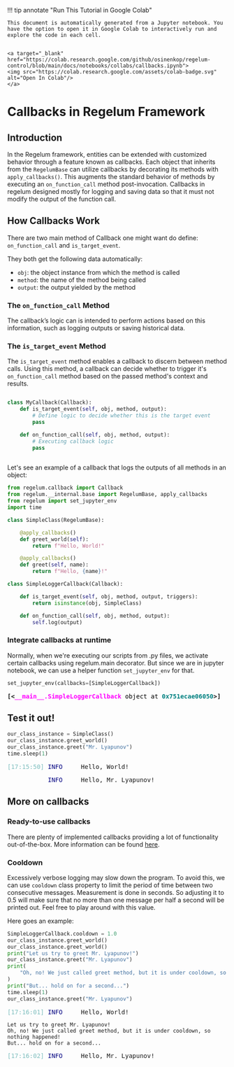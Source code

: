 
!!! tip annotate "Run This Tutorial in Google Colab"

    This document is automatically generated from a Jupyter notebook. You have the option to open it in Google Colab to interactively run and explore the code in each cell.


    <a target="_blank" href="https://colab.research.google.com/github/osinenkop/regelum-control/blob/main/docs/notebooks/collabs/callbacks.ipynb">
    <img src="https://colab.research.google.com/assets/colab-badge.svg" alt="Open In Colab"/>
    </a>
# Callbacks in Regelum Framework

## Introduction

In the Regelum framework, entities can be extended with customized behavior through a feature known as callbacks. Each object that inherits from the `RegelumBase` can utilize callbacks by decorating its methods with `apply_callbacks()`. This augments the standard behavior of methods by executing an `on_function_call` method post-invocation. Callbacks in regelum designed mostly for logging and saving data so that it must not modify the output of the function call.

## How Callbacks Work
There are two main method of Callback one might want do define:  `on_function_call` and `is_target_event`.

They both get the following data automatically:

- `obj`: the object instance from which the method is called
- `method`: the name of the method being called
- `output`: the output yielded by the method

### The `on_function_call` Method

The callback’s logic can is intended to perform actions based on this information, such as logging outputs or saving historical data.

### The `is_target_event` Method

The `is_target_event` method enables a callback to discern between method calls.
Using this method, a callback can decide whether to trigger it's `on_function_call` method based on the passed method's context and results.

```python

class MyCallback(Callback):
    def is_target_event(self, obj, method, output):
        # Define logic to decide whether this is the target event
        pass

    def on_function_call(self, obj, method, output):
        # Executing callback logic
        pass
        
```

Let's see an example of a callback that logs the outputs of all methods in an object:


```python
from regelum.callback import Callback
from regelum.__internal.base import RegelumBase, apply_callbacks
from regelum import set_jupyter_env
import time
```


```python
class SimpleClass(RegelumBase):

    @apply_callbacks()
    def greet_world(self):
        return f"Hello, World!"

    @apply_callbacks()
    def greet(self, name):
        return f"Hello, {name}!"
```


```python
class SimpleLoggerCallback(Callback):

    def is_target_event(self, obj, method, output, triggers):
        return isinstance(obj, SimpleClass)

    def on_function_call(self, obj, method, output):
        self.log(output)
```

### Integrate callbacks at runtime

Normally, when we're executing our scripts from .py files, we activate certain callbacks using regelum.main decorator. But since we are in jupyter notebook, we can use a helper function `set_jupyter_env` for that.


```python
set_jupyter_env(callbacks=[SimpleLoggerCallback])
```


<pre style="white-space:pre;overflow-x:auto;line-height:normal;font-family:Menlo,'DejaVu Sans Mono',consolas,'Courier New',monospace"><span style="font-weight: bold">[&lt;</span><span style="color: #ff00ff; text-decoration-color: #ff00ff; font-weight: bold">__main__.SimpleLoggerCallback</span><span style="color: #000000; text-decoration-color: #000000"> object at </span><span style="color: #008080; text-decoration-color: #008080; font-weight: bold">0x751ecae06050</span><span style="font-weight: bold">&gt;]</span>
</pre>



## Test it out!


```python
our_class_instance = SimpleClass()
our_class_instance.greet_world()
our_class_instance.greet("Mr. Lyapunov")
time.sleep(1)
```


<pre style="white-space:pre;overflow-x:auto;line-height:normal;font-family:Menlo,'DejaVu Sans Mono',consolas,'Courier New',monospace"><span style="color: #7fbfbf; text-decoration-color: #7fbfbf">[17:15:50] </span><span style="color: #000080; text-decoration-color: #000080">INFO    </span> Hello, World!                                                                   <a href="file:///tmp/ipykernel_3622409/1299929562.py" target="_blank"><span style="color: #7f7f7f; text-decoration-color: #7f7f7f">1299929562.py</span></a><span style="color: #7f7f7f; text-decoration-color: #7f7f7f">:</span><a href="file:///tmp/ipykernel_3622409/1299929562.py#7" target="_blank"><span style="color: #7f7f7f; text-decoration-color: #7f7f7f">7</span></a>
</pre>




<pre style="white-space:pre;overflow-x:auto;line-height:normal;font-family:Menlo,'DejaVu Sans Mono',consolas,'Courier New',monospace"><span style="color: #7fbfbf; text-decoration-color: #7fbfbf">           </span><span style="color: #000080; text-decoration-color: #000080">INFO    </span> Hello, Mr. Lyapunov!                                                            <a href="file:///tmp/ipykernel_3622409/1299929562.py" target="_blank"><span style="color: #7f7f7f; text-decoration-color: #7f7f7f">1299929562.py</span></a><span style="color: #7f7f7f; text-decoration-color: #7f7f7f">:</span><a href="file:///tmp/ipykernel_3622409/1299929562.py#7" target="_blank"><span style="color: #7f7f7f; text-decoration-color: #7f7f7f">7</span></a>
</pre>



## More on callbacks

### Ready-to-use callbacks

There are plenty of implemented callbacks providing a lot of functionality out-of-the-box. More information can be found [here](https://regelum.aidynamic.io/reference/callback/).

### Cooldown

Excessively verbose logging may slow down the program. To avoid this, we can use `cooldown` class property to limit the period of time between two consecutive messages. Measurement is done in seconds. So adjusting it to 0.5 will make sure that no more than one message per half a second will be printed out. Feel free to play around with this value. 

Here goes an example:


```python
SimpleLoggerCallback.cooldown = 1.0
our_class_instance.greet_world()
our_class_instance.greet_world()
print("Let us try to greet Mr. Lyapunov!")
our_class_instance.greet("Mr. Lyapunov")
print(
    "Oh, no! We just called greet method, but it is under cooldown, so nothing happened!"
)
print("But... hold on for a second...")
time.sleep(1)
our_class_instance.greet("Mr. Lyapunov")
```


<pre style="white-space:pre;overflow-x:auto;line-height:normal;font-family:Menlo,'DejaVu Sans Mono',consolas,'Courier New',monospace"><span style="color: #7fbfbf; text-decoration-color: #7fbfbf">[17:16:01] </span><span style="color: #000080; text-decoration-color: #000080">INFO    </span> Hello, World!                                                                   <a href="file:///tmp/ipykernel_3622409/1299929562.py" target="_blank"><span style="color: #7f7f7f; text-decoration-color: #7f7f7f">1299929562.py</span></a><span style="color: #7f7f7f; text-decoration-color: #7f7f7f">:</span><a href="file:///tmp/ipykernel_3622409/1299929562.py#7" target="_blank"><span style="color: #7f7f7f; text-decoration-color: #7f7f7f">7</span></a>
</pre>



    Let us try to greet Mr. Lyapunov!
    Oh, no! We just called greet method, but it is under cooldown, so nothing happened!
    But... hold on for a second...



<pre style="white-space:pre;overflow-x:auto;line-height:normal;font-family:Menlo,'DejaVu Sans Mono',consolas,'Courier New',monospace"><span style="color: #7fbfbf; text-decoration-color: #7fbfbf">[17:16:02] </span><span style="color: #000080; text-decoration-color: #000080">INFO    </span> Hello, Mr. Lyapunov!                                                            <a href="file:///tmp/ipykernel_3622409/1299929562.py" target="_blank"><span style="color: #7f7f7f; text-decoration-color: #7f7f7f">1299929562.py</span></a><span style="color: #7f7f7f; text-decoration-color: #7f7f7f">:</span><a href="file:///tmp/ipykernel_3622409/1299929562.py#7" target="_blank"><span style="color: #7f7f7f; text-decoration-color: #7f7f7f">7</span></a>
</pre>


